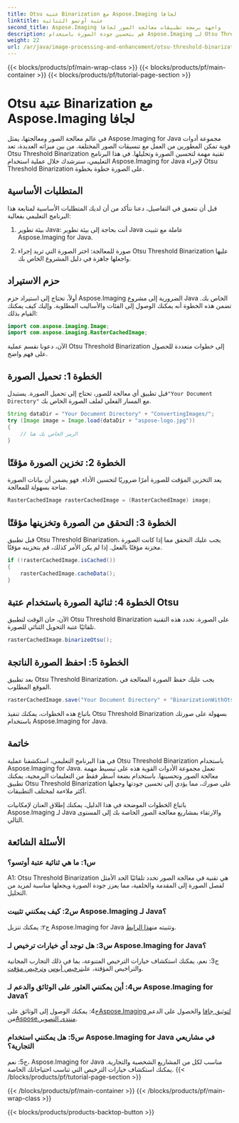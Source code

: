 ```yaml
---
title: Otsu عتبة Binarization مع Aspose.Imaging لجافا
linktitle: عتبة أوتسو الثنائية
second_title: Aspose.Imaging واجهة برمجة تطبيقات معالجة الصور لجافا
description: قم بتحسين جودة الصورة باستخدام Aspose.Imaging لـ Otsu Threshold Binarization في Java. اتبع دليلنا خطوة بخطوة للتميز في معالجة الصور.
weight: 22
url: /ar/java/image-processing-and-enhancement/otsu-threshold-binarization/
---
```


{{< blocks/products/pf/main-wrap-class >}}
{{< blocks/products/pf/main-container >}}
{{< blocks/products/pf/tutorial-page-section >}}

# Otsu عتبة Binarization مع Aspose.Imaging لجافا

في عالم معالجة الصور ومعالجتها، يمثل Aspose.Imaging for Java مجموعة أدوات قوية تمكن المطورين من العمل مع تنسيقات الصور المختلفة. من بين ميزاته العديدة، تعد Otsu Threshold Binarization تقنية مهمة لتحسين الصورة وتحليلها. في هذا البرنامج التعليمي، سنرشدك خلال عملية استخدام Aspose.Imaging for Java لإجراء Otsu Threshold Binarization على الصورة خطوة بخطوة.

## المتطلبات الأساسية

قبل أن نتعمق في التفاصيل، دعنا نتأكد من أن لديك المتطلبات الأساسية لمتابعة هذا البرنامج التعليمي بفعالية:

1. بيئة تطوير Java: أنت بحاجة إلى بيئة تطوير Java عاملة مع تثبيت Aspose.Imaging for Java.

2. صورة للمعالجة: اختر الصورة التي تريد إجراء Otsu Threshold Binarization عليها واجعلها جاهزة في دليل المشروع الخاص بك.

## حزم الاستيراد

أولاً، تحتاج إلى استيراد حزم Aspose.Imaging الضرورية إلى مشروع Java الخاص بك. تضمن هذه الخطوة أنه يمكنك الوصول إلى الفئات والأساليب المطلوبة. وإليك كيف يمكنك القيام بذلك:

```java
import com.aspose.imaging.Image;
import com.aspose.imaging.RasterCachedImage;
```

الآن، دعونا نقسم عملية Otsu Threshold Binarization إلى خطوات متعددة للحصول على فهم واضح.

## الخطوة 1: تحميل الصورة


 قبل تطبيق أي معالجة للصور، تحتاج إلى تحميل الصورة. يستبدل`"Your Document Directory"` مع المسار الفعلي لملف الصورة الخاص بك. 

```java
String dataDir = "Your Document Directory" + "ConvertingImages/";
try (Image image = Image.load(dataDir + "aspose-logo.jpg"))
{
    // الرمز الخاص بك هنا
}
```

## الخطوة 2: تخزين الصورة مؤقتًا

يعد التخزين المؤقت للصورة أمرًا ضروريًا لتحسين الأداء. فهو يضمن أن بيانات الصورة متاحة بسهولة للمعالجة.

```java
RasterCachedImage rasterCachedImage = (RasterCachedImage) image;
```

## الخطوة 3: التحقق من الصورة وتخزينها مؤقتًا

قبل تطبيق Otsu Threshold Binarization، يجب عليك التحقق مما إذا كانت الصورة مخزنة مؤقتًا بالفعل. إذا لم يكن الأمر كذلك، قم بتخزينه مؤقتًا.

```java
if (!rasterCachedImage.isCached())
{
    rasterCachedImage.cacheData();
}
```

## الخطوة 4: ثنائية الصورة باستخدام عتبة Otsu

الآن، حان الوقت لتطبيق Otsu Threshold Binarization على الصورة. تحدد هذه التقنية تلقائيًا عتبة التحويل الثنائي للصورة.

```java
rasterCachedImage.binarizeOtsu();
```

## الخطوة 5: احفظ الصورة الناتجة

بعد تطبيق Otsu Threshold Binarization، يجب عليك حفظ الصورة المعالجة في الموقع المطلوب.

```java
rasterCachedImage.save("Your Document Directory" + "BinarizationWithOtsuThreshold_out.jpg");
```

باتباع هذه الخطوات، يمكنك تنفيذ Otsu Threshold Binarization بسهولة على صورتك باستخدام Aspose.Imaging for Java.

## خاتمة

في هذا البرنامج التعليمي، استكشفنا عملية Otsu Threshold Binarization باستخدام Aspose.Imaging for Java. تعمل مجموعة الأدوات القوية هذه على تبسيط مهمة معالجة الصور وتحسينها. باستخدام بضعة أسطر فقط من التعليمات البرمجية، يمكنك تطبيق Otsu Threshold Binarization على صورك، مما يؤدي إلى تحسين جودتها وجعلها أكثر ملاءمة لمختلف التطبيقات.

باتباع الخطوات الموضحة في هذا الدليل، يمكنك إطلاق العنان لإمكانيات Aspose.Imaging لـ Java والارتقاء بمشاريع معالجة الصور الخاصة بك إلى المستوى التالي.

## الأسئلة الشائعة

### س1: ما هي ثنائية عتبة أوتسو؟

A1: Otsu Threshold Binarization هي تقنية في معالجة الصور تحدد تلقائيًا الحد الأمثل لفصل الصورة إلى المقدمة والخلفية، مما يعزز جودة الصورة ويجعلها مناسبة لمزيد من التحليل.

### س2: كيف يمكنني تثبيت Aspose.Imaging لـ Java؟

 ج٢: يمكنك تنزيل Aspose.Imaging for Java وتثبيته من[هذا الرابط](https://releases.aspose.com/imaging/java/).

### س3: هل توجد أي خيارات ترخيص لـ Aspose.Imaging for Java؟

 ج3: نعم، يمكنك استكشاف خيارات الترخيص المتنوعة، بما في ذلك التجارب المجانية والتراخيص المؤقتة، على[ترخيص أبوس](https://purchase.aspose.com/buy) و[ترخيص مؤقت](https://purchase.aspose.com/temporary-license/).

### س4: أين يمكنني العثور على الوثائق والدعم لـ Aspose.Imaging for Java؟

 ج4: يمكنك الوصول إلى الوثائق على[Aspose.Imaging لتوثيق جافا](https://reference.aspose.com/imaging/java/) والحصول على الدعم من[Aspose.منتدى التصوير](https://forum.aspose.com/).

### س5: هل يمكنني استخدام Aspose.Imaging for Java في مشاريعي التجارية؟

ج5: نعم، Aspose.Imaging for Java مناسب لكل من المشاريع الشخصية والتجارية. يمكنك استكشاف خيارات الترخيص التي تناسب احتياجاتك الخاصة.
{{< /blocks/products/pf/tutorial-page-section >}}

{{< /blocks/products/pf/main-container >}}
{{< /blocks/products/pf/main-wrap-class >}}

{{< blocks/products/products-backtop-button >}}
